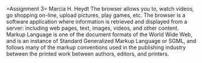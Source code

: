 =Assignment 3=
Marcia H. Heydt
The browser allows you to, watch videos, go shopping on-line, upload pictures, play games, etc. The browser is a software application where information is retrieved and displayed from a server: including web pages, text, images, videos, and other content.
Markup Language is one of the document formats of the World Wide Web, and is an instance of Standard Generalized Markup Language or SGML, and follows many of the markup conventions used in the publishing industry between the printed work between authors, editors, and printers.
